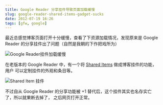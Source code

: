 ```yaml
---
title: Google Reader 分享挂件导致页面加载缓慢
slug: google-reader-shared-items-gadget-sucks
date: 2012-07-19 16:26
tags: [gfw, google]
---
```


最近总感觉博客页面打开十分缓慢，查看了下资源加载情况，发现原来是 Google Reader 
的分享挂件出了问题（自然是我朝的下作把戏所为）

![Google Reader挂件加载缓慢](http://pic.yupoo.com/greatghoul_v/C7Sb870W/SOqJb.png)

在老版本的 Google Reader 中，有一个将 [Shared Items][1] 做成博客挂件的功能，用户
可以定制挂件的外观和条目等。

![Shared Item 挂件](http://pic.yupoo.com/greatghoul_v/C7Sb83aD/MDdfL.png)

不过自从 Google Reader 的分享功能被 +1 替代后，这个挂件其实也名存实亡了，所以就果断去掉了，
之后网页打开正常。

[1]: http://www.google.com/reader/view/user/-/state/com.google/broadcast?at=p6bDG07Ieu1mEZJXH8lcTw#stream/user%2F02903067618435232703%2Fstate%2Fcom.google%2Fbroadcast
